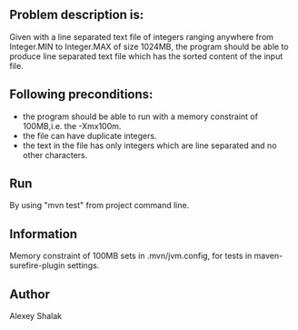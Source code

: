 ## Problem description is:

Given with a line separated text file of integers ranging anywhere from Integer.MIN to Integer.MAX of size 1024MB,
the program should be able to produce line separated text file which has the sorted content of the input file.

## Following preconditions:
 * the program should be able to run with a memory constraint of 100MB,i.e. the -Xmx100m.
 * the file can have duplicate integers.
 * the text in the file has only integers which are line separated and no other characters.

## Run

By using "mvn test" from project command line.

## Information

Memory constraint of 100MB sets in .mvn/jvm.config, for tests in maven-surefire-plugin settings.

## Author
Alexey Shalak 